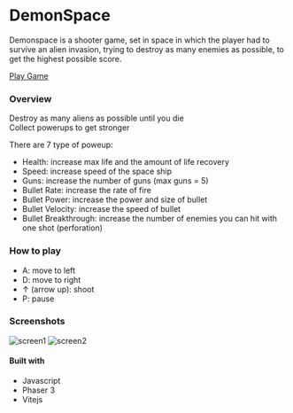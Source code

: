# DemonSpace

Demonspace is a shooter game, set in space in which the player had to survive an alien invasion, trying to destroy as many enemies as possible, to get the highest possible score.

[Play Game](https://fabranx.itch.io/demonspace)

### Overview
Destroy as many aliens as possible until you die  
Collect powerups to get stronger

There are 7 type of poweup:
  * Health: increase max life and the amount of life recovery 
  * Speed: increase speed of the space ship 
  * Guns: increase the number of guns (max guns = 5) 
  * Bullet Rate: increase the rate of fire 
  * Bullet Power: increase the power and size of bullet 
  * Bullet Velocity: increase the speed of bullet 
  * Bullet Breakthrough: increase the number of enemies you can hit with one shot (perforation)  

### How to play
  * A: move to left
  * D: move to right
  * ↑ (arrow up): shoot
  * P: pause


### Screenshots
![screen1](https://img.itch.zone/aW1hZ2UvMjI4ODM2NC8xMzYxNDM2MS5wbmc=/347x500/0nI1zP.png)
![screen2](https://img.itch.zone/aW1hZ2UvMjI4ODM2NC8xMzYxNDM2Mi5wbmc=/347x500/KcVyAB.png)  


#### Built with
  * Javascript
  * Phaser 3 
  * Vitejs